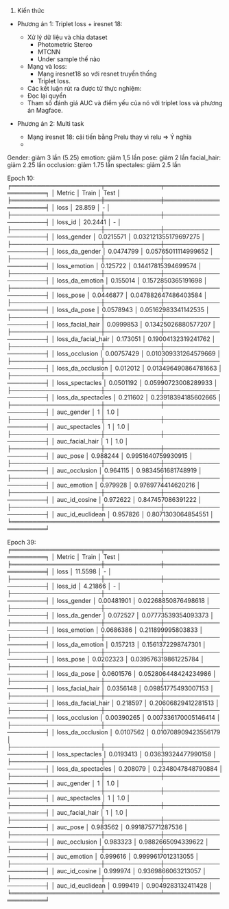 1. Kiến thức
- Phương án 1: Triplet loss + iresnet 18:
    - Xử lý dữ liệu và chia dataset
        - Photometric Stereo
        - MTCNN
        - Under sample thế nào
    - Mạng và loss:
        - Mạng iresnet18 so với resnet truyền thống
        - Triplet loss.
    - Các kết luận rút ra được từ thực nghiệm:
    - Đọc lại quyển
    - Tham số đánh giá AUC và điểm yếu của nó với triplet loss và phương án Magface.

- Phương án 2: Multi task
    - Mạng iresnet 18: cải tiến bằng Prelu thay vì relu => Ý nghĩa
    - 
Gender: giảm 3 lần (5.25)
emotion: giảm 1,5 lần
pose: giảm 2 lần
facial_hair: giảm 2.25 lần
occlusion: giảm 1.75 lần
spectales: giảm 2.5 lần

Epoch 10:
╒═════════════════════╤═════════════╤══════════════════════╕
│ Metric              │       Train │ Test                 │
╞═════════════════════╪═════════════╪══════════════════════╡
│ loss                │ 28.859      │ -                    │
├─────────────────────┼─────────────┼──────────────────────┤
│ loss_id             │ 20.2441     │ -                    │
├─────────────────────┼─────────────┼──────────────────────┤
│ loss_gender         │  0.0215571  │ 0.032121355179697275 │
├─────────────────────┼─────────────┼──────────────────────┤
│ loss_da_gender      │  0.0474799  │ 0.05765011114999652  │
├─────────────────────┼─────────────┼──────────────────────┤
│ loss_emotion        │  0.125722   │ 0.14417815394699574  │
├─────────────────────┼─────────────┼──────────────────────┤
│ loss_da_emotion     │  0.155014   │ 0.1572850365191698   │
├─────────────────────┼─────────────┼──────────────────────┤
│ loss_pose           │  0.0446877  │ 0.047882647486403584 │
├─────────────────────┼─────────────┼──────────────────────┤
│ loss_da_pose        │  0.0578943  │ 0.05162983341142535  │
├─────────────────────┼─────────────┼──────────────────────┤
│ loss_facial_hair    │  0.0999853  │ 0.13425026880577207  │
├─────────────────────┼─────────────┼──────────────────────┤
│ loss_da_facial_hair │  0.173051   │ 0.19004132319241762  │
├─────────────────────┼─────────────┼──────────────────────┤
│ loss_occlusion      │  0.00757429 │ 0.010309331264579669 │
├─────────────────────┼─────────────┼──────────────────────┤
│ loss_da_occlusion   │  0.012012   │ 0.013496490864781663 │
├─────────────────────┼─────────────┼──────────────────────┤
│ loss_spectacles     │  0.0501192  │ 0.05990723008289933  │
├─────────────────────┼─────────────┼──────────────────────┤
│ loss_da_spectacles  │  0.211602   │ 0.23918394185602665  │
├─────────────────────┼─────────────┼──────────────────────┤
│ auc_gender          │  1          │ 1.0                  │
├─────────────────────┼─────────────┼──────────────────────┤
│ auc_spectacles      │  1          │ 1.0                  │
├─────────────────────┼─────────────┼──────────────────────┤
│ auc_facial_hair     │  1          │ 1.0                  │
├─────────────────────┼─────────────┼──────────────────────┤
│ auc_pose            │  0.988244   │ 0.9951640759930915   │
├─────────────────────┼─────────────┼──────────────────────┤
│ auc_occlusion       │  0.964115   │ 0.9834561681748919   │
├─────────────────────┼─────────────┼──────────────────────┤
│ auc_emotion         │  0.979928   │ 0.9769774414620216   │
├─────────────────────┼─────────────┼──────────────────────┤
│ auc_id_cosine       │  0.972622   │ 0.847457086391222    │
├─────────────────────┼─────────────┼──────────────────────┤
│ auc_id_euclidean    │  0.957826   │ 0.8071303064854551   │
╘═════════════════════╧═════════════╧══════════════════════╛

Epoch 39:
╒═════════════════════╤═════════════╤══════════════════════╕
│ Metric              │       Train │ Test                 │
╞═════════════════════╪═════════════╪══════════════════════╡
│ loss                │ 11.5598     │ -                    │
├─────────────────────┼─────────────┼──────────────────────┤
│ loss_id             │  4.21866    │ -                    │
├─────────────────────┼─────────────┼──────────────────────┤
│ loss_gender         │  0.00481901 │ 0.02268850876498618  │
├─────────────────────┼─────────────┼──────────────────────┤
│ loss_da_gender      │  0.072527   │ 0.07773539354093373  │
├─────────────────────┼─────────────┼──────────────────────┤
│ loss_emotion        │  0.0686386  │ 0.211899995803833    │
├─────────────────────┼─────────────┼──────────────────────┤
│ loss_da_emotion     │  0.157213   │ 0.1561372298747301   │
├─────────────────────┼─────────────┼──────────────────────┤
│ loss_pose           │  0.0202323  │ 0.039576319861225784 │
├─────────────────────┼─────────────┼──────────────────────┤
│ loss_da_pose        │  0.0601576  │ 0.052806448424234986 │
├─────────────────────┼─────────────┼──────────────────────┤
│ loss_facial_hair    │  0.0356148  │ 0.09851775493007153  │
├─────────────────────┼─────────────┼──────────────────────┤
│ loss_da_facial_hair │  0.218597   │ 0.20606829412281513  │
├─────────────────────┼─────────────┼──────────────────────┤
│ loss_occlusion      │  0.00390265 │ 0.007336170005146414 │
├─────────────────────┼─────────────┼──────────────────────┤
│ loss_da_occlusion   │  0.0107562  │ 0.010708909423556179 │
├─────────────────────┼─────────────┼──────────────────────┤
│ loss_spectacles     │  0.0193413  │ 0.03639324477990158  │
├─────────────────────┼─────────────┼──────────────────────┤
│ loss_da_spectacles  │  0.208079   │ 0.2348047848790884   │
├─────────────────────┼─────────────┼──────────────────────┤
│ auc_gender          │  1          │ 1.0                  │
├─────────────────────┼─────────────┼──────────────────────┤
│ auc_spectacles      │  1          │ 1.0                  │
├─────────────────────┼─────────────┼──────────────────────┤
│ auc_facial_hair     │  1          │ 1.0                  │
├─────────────────────┼─────────────┼──────────────────────┤
│ auc_pose            │  0.983562   │ 0.991875771287536    │
├─────────────────────┼─────────────┼──────────────────────┤
│ auc_occlusion       │  0.983323   │ 0.9882665094339622   │
├─────────────────────┼─────────────┼──────────────────────┤
│ auc_emotion         │  0.999616   │ 0.9999617012313055   │
├─────────────────────┼─────────────┼──────────────────────┤
│ auc_id_cosine       │  0.999974   │ 0.9369866063213057   │
├─────────────────────┼─────────────┼──────────────────────┤
│ auc_id_euclidean    │  0.999419   │ 0.9049283132411428   │
╘═════════════════════╧═════════════╧══════════════════════╛